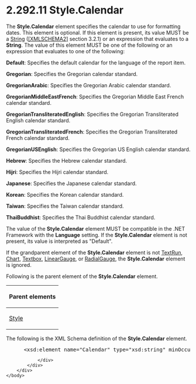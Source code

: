 <html dir="LTR" xmlns:mshelp="http://msdn.microsoft.com/mshelp" xmlns:ddue="http://ddue.schemas.microsoft.com/authoring/2003/5" xmlns:xlink="http://www.w3.org/1999/xlink" xmlns:tool="http://www.microsoft.com/tooltip">
    <head>
        <meta http-equiv="Content-Type" content="text/html; CHARSET=utf-8"></meta>
        <meta name="save" content="history"></meta>
        <title>2.292.11 Style.Calendar</title>
        <xml>
            <mshelp:toctitle title="2.292.11 Style.Calendar"></mshelp:toctitle>
            <mshelp:rltitle title="[MS-RDL]: Style.Calendar"></mshelp:rltitle>
            <mshelp:keyword index="A" term="64c93fe5-67b9-4f74-88bc-26777fbd50bb"></mshelp:keyword>
            <mshelp:attr name="DCSext.ContentType" value="open specification"></mshelp:attr>
            <mshelp:attr name="AssetID" value="64c93fe5-67b9-4f74-88bc-26777fbd50bb"></mshelp:attr>
            <mshelp:attr name="TopicType" value="kbRef"></mshelp:attr>
            <mshelp:attr name="DCSext.Title" value="[MS-RDL]: Style.Calendar" />
        </xml>
    </head>
    <body>
        <div id="header">
            <h1 class="heading">2.292.11 Style.Calendar</h1>
        </div>
        <div id="mainSection">
            <div id="mainBody">
                <div id="allHistory" class="saveHistory"></div>
                <div id="sectionSection0" class="section" name="collapseableSection">
                    

<p>The <b>Style.Calendar</b> element specifies the calendar to
use for formatting dates. This element is optional. If this element is present,
its value MUST be a <a href="1ed81ef3-a683-45e3-aaad-bd2bbe71bc3d.htm">String</a>
(<a href="https://go.microsoft.com/fwlink/?LinkId=90610">[XMLSCHEMA2]</a>
section 3.2.1) or an expression that evaluates to a <b>String</b>. The value of
this element MUST be one of the following or an expression that evaluates to
one of the following:</p>

<p><b>Default</b>: Specifies the default calendar for
the language of the report item. </p>

<p><b>Gregorian</b>: Specifies the Gregorian calendar
standard.</p>

<p><b>GregorianArabic</b>: Specifies the Gregorian
Arabic calendar standard.</p>

<p><b>GregorianMiddleEastFrench</b>: Specifies the
Gregorian Middle East French calendar standard.</p>

<p><b>GregorianTransliteratedEnglish</b>: Specifies the
Gregorian Transliterated English calendar standard.</p>

<p><b>GregorianTransliteratedFrench</b>: Specifies the
Gregorian Transliterated French calendar standard.</p>

<p><b>GregorianUSEnglish</b>: Specifies the Gregorian US
English calendar standard.</p>

<p><b>Hebrew</b>: Specifies the Hebrew calendar
standard.</p>

<p><b>Hijri</b>: Specifies the Hijri calendar standard.</p>

<p><b>Japanese</b>: Specifies the Japanese calendar standard.</p>

<p><b>Korean</b>: Specifies the Korean calendar
standard.</p>

<p><b>Taiwan</b>: Specifies the Taiwan calendar
standard.</p>

<p><b>ThaiBuddhist</b>: Specifies the Thai Buddhist
calendar standard.</p>

<p>The value of the <b>Style.Calendar</b> element MUST be
compatible in the .NET Framework with the <b>Language</b> setting. If the <b>Style.Calendar</b>
element is not present, its value is interpreted as &quot;Default&quot;. </p>

<p>If the grandparent element of the <b>Style.Calendar</b>
element is not <a href="90623d67-443b-4480-9869-e03277a6223a.htm">TextRun</a>,
<a href="b0ab5524-7eb2-47a7-a4d3-230f5c8c5526.htm">Chart</a>, <a href="469d0032-b5ec-43d9-ab36-d3a88b9cc1f6.htm">Textbox</a>, <a href="021b569b-07ae-462a-ac62-d3ab51f183f5.htm">LinearGauge</a>, or <a href="2e113607-ee33-4abd-9ae3-6607c10d3c8a.htm">RadialGauge</a>, the <b>Style.Calendar</b>
element is ignored.</p>

<p>Following is the parent element of the <b>Style.Calendar</b>
element.</p>

<table>
 <thead>
  <tr>
   <th>
   <p>Parent elements</p>
   </th>
  </tr>
 </thead>
 <tr>
  <td>
  <p><a href="ea446209-9c6a-46ce-b472-fae8b8350b37.htm">Style</a></p>
  </td>
 </tr>
</table>

<p>The following is the XML Schema definition of the <b>Style.Calendar</b>
element.</p>

<dl>
<dd>
<div><pre> &lt;xsd:element name=&quot;Calendar&quot; type=&quot;xsd:string&quot; minOccurs=&quot;0&quot; /&gt;
</pre></div>
</dd></dl>


                </div>
            </div>
        </div>
    </body>
</html>